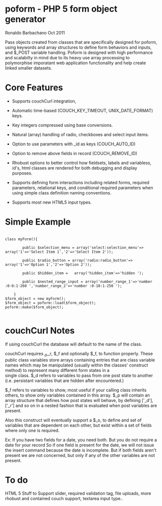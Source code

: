 
poform - PHP 5 form object generator
====================================

Ronaldo Barbachano Oct 2011

 Pass objects created from classes that are specifically designed for poform, using keywords and array
	structures to define form behaviors and inputs, and $_POST variable handling. 
	Poform is designed with high performance and scalabilty in mind due to its heavy use array processing to polymorphise 
	imporatant web application functionality and help create linked smaller datasets.
	

Core Features
=============
* Supports couchCurl integration,

* Automatic time-based (COUCH_KEY_TIMEOUT, UNIX_DATE_FORMAT) keys.

* Key integers compressed using base conversions.

* Natural (array) handling of radio, checkboxes and select input items.

* Option to use parameters with _id as keys (COUCH_AUTO_ID)

* Option to remove above fields in record (COUCH_REMOVE_ID) 

* Rhobust options to better control how fieldsets, labels and variabless, id's, html classes are rendered
for both debugging and display purposes. 

* Supports defining form interactions including related forms, required parameters, relational keys, and 
conditional required parameters when using simple class definition naming conventions. 

* Supports most new HTML5 input types.

Simple Example
==============
<pre><code>
class myForm(){
	
		public $selection_menu = array('select:selection_menu'=> array('1'=>'Select Item 1','2'=>'Select Item 2'));

		public $radio_button = array('radio:radio_button'=> array('1'=>'Option 1','2'=>'Option 2'));
		
		public $hidden_item = 	array('hidden_item'=>'hidden ');

		public $nested_range_input = array('number_range_1'=>'number :0-0:1-260 ','number_range_2'=>'number :0-10:1-250 ');

	}
$form_object = new myForm();
$form_object = poform::load($form_object);
poform::make($form_object);
	
</code></pre>
 
couchCurl Notes
===============

If using couchCurl the database will default to the name of the class. 
	
couchCurl requires $_d,$_r, $_f and optionally $_f, to function properly. These public class 
variables store arrays containing entries that are class variable names which may be manipulated 
(usually within the classes' construct method) to represent many different form states in a \
single class. $_d refers to variables to pass from one post state to another 
(i.e. persistant variables that are hidden after encountered.) 

$_f refers to variables to show, most useful if your calling class inherits others, to show
only variables contained in this array. $_p will contain an array structure that defines how post
states will behave, by defining ['_d'],['_r'] and so on in a nested fashion that is evaluated
when post variables are present. 

Also this construct will eventually support a $_o, to define 
and set of variables that are dependent on each other, but exist within a set of fields where only
one is required.
	
Ex: If you have two fields for a date, you need both. But you do not require a date for your record
So if one field is present for the date, we will not issue the insert command because the date is
incomplete. But if both fields aren't present we are not concerned, but only if any of the other
variables are not present.

To do
=====
HTML 5 Stuff to Support 
slider, required validation tag, file uploads, more rhobust and contained couch support, textarea input type..